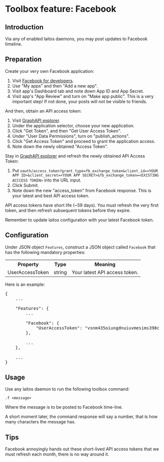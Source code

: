 # Toolbox feature: Facebook

## Introduction
Via any of enabled laitos daemons, you may post updates to Facebook timeline.

## Preparation
Create your very own Facebook application:
1. Visit [Facebook for developers](https://developers.facebook.com/).
2. Use "My apps" and then "Add a new app".
3. Visit app's Dashboard tab and note down App ID and App Secret.
4. Visit app's "App Review" and turn on "Make app public". This is a very important step! If not done, your posts will
   not be visible to friends.

And then, obtain an API access token:
1. Visit [GraphAPI explorer](https://developers.facebook.com/tools/explorer/145634995501895/).
2. Under the application selector, choose your new application.
3. Click "Get Token", and then "Get User Access Token".
4. Under "User Data Permissions", turn on "publish_actions".
5. Click "Get Access Token" and proceed to grant the application access.
6. Note down the newly obtained "Access Token".

Stay in [GraphAPI explorer](https://developers.facebook.com/tools/explorer/145634995501895/) and refresh the newly
obtained API Access Token:
1. Put `oauth/access_token?grant_type=fb_exchange_token&client_id=<YOUR APP ID>&client_secret=<YOUR APP SECRET>&fb_exchange_token=<EXISTING ACCCESS TOKEN>`
   into the URL input.
2. Click Submit.
3. Note down the new "access_token" from Facebook response. This is your latest and best API access token.

API access tokens have short life (~59 days). You must refresh the very first token, and then refresh subsequent tokens
before they expire.

Remember to update laitos configuration with your latest Facebook token.

## Configuration
Under JSON object `Features`, construct a JSON object called `Facebook` that has the following mandatory properties:
<table>
<tr>
    <th>Property</th>
    <th>Type</th>
    <th>Meaning</th>
</tr>
<tr>
    <td>UserAccessToken</td>
    <td>string</td>
    <td>Your latest API access token.</td>
</tr>
</table>

Here is an example:
<pre>
{
    ...

    "Features": {
        ...

        "Facebook": {
            "UserAccessToken": "vsnm435oiungdnuiuvmesims398c389huidrnixdfnseee089nqw"
        },
        
        ...
    },

    ...
}
</pre>

## Usage
Use any laitos daemon to run the following toolbox command:

    .f <message>

Where the message is to be posted to Facebook time-line.

A short moment later, the command response will say a number, that is how many characters the message has.

## Tips
Facebook annoyingly hands out these short-lived API access tokens that we must refresh each month, there is no way
around it.